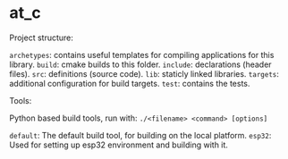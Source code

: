 # at_c

Project structure:

`archetypes`: contains useful templates for compiling applications for this library.
`build`: cmake builds to this folder.
`include`: declarations (header files).
`src`: definitions (source code).
`lib`: staticly linked libraries.
`targets`: additional configuration for build targets.
`test`: contains the tests.

Tools:

Python based build tools, run with: `./<filename> <command> [options]`

`default`: The default build tool, for building on the local platform.
`esp32`: Used for setting up esp32 environment and building with it.